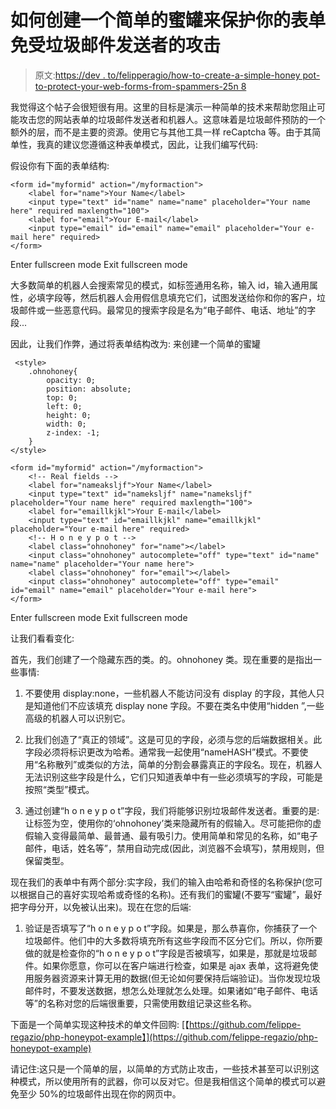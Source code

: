 # 如何创建一个简单的蜜罐来保护你的表单免受垃圾邮件发送者的攻击

> 原文:[https://dev . to/felipperagio/how-to-create-a-simple-honey pot-to-protect-your-web-forms-from-spammers-25n 8](https://dev.to/felipperegazio/how-to-create-a-simple-honeypot-to-protect-your-web-forms-from-spammers--25n8)

我觉得这个帖子会很短很有用。这里的目标是演示一种简单的技术来帮助您阻止可能攻击您的网站表单的垃圾邮件发送者和机器人。这意味着是垃圾邮件预防的一个额外的层，而不是主要的资源。使用它与其他工具一样 reCaptcha 等。由于其简单性，我真的建议您遵循这种表单模式，因此，让我们编写代码:

假设你有下面的表单结构:

```
<form id="myformid" action="/myformaction">
    <label for="name">Your Name</label>
    <input type="text" id="name" name="name" placeholder="Your name here" required maxlength="100">
    <label for="email">Your E-mail</label>
    <input type="email" id="email" name="email" placeholder="Your e-mail here" required>
</form> 
```

Enter fullscreen mode Exit fullscreen mode

大多数简单的机器人会搜索常见的模式，如标签通用名称，输入 id，输入通用属性，必填字段等，然后机器人会用假信息填充它们，试图发送给你和你的客户，垃圾邮件或一些恶意代码。最常见的搜索字段是名为“电子邮件、电话、地址”的字段...

因此，让我们作弊，通过将表单结构改为:
来创建一个简单的蜜罐

```
 <style>
    .ohnohoney{
        opacity: 0;
        position: absolute;
        top: 0;
        left: 0;
        height: 0;
        width: 0;
        z-index: -1;
    }
</style>

<form id="myformid" action="/myformaction">
    <!-- Real fields -->
    <label for="nameaksljf">Your Name</label>
    <input type="text" id="nameksljf" name="nameksljf" placeholder="Your name here" required maxlength="100">
    <label for="emaillkjkl">Your E-mail</label>
    <input type="text" id="emaillkjkl" name="emaillkjkl" placeholder="Your e-mail here" required>
    <!-- H o n e y p o t -->
    <label class="ohnohoney" for="name"></label>
    <input class="ohnohoney" autocomplete="off" type="text" id="name" name="name" placeholder="Your name here">
    <label class="ohnohoney" for="email"></label>
    <input class="ohnohoney" autocomplete="off" type="email" id="email" name="email" placeholder="Your e-mail here">
</form> 
```

Enter fullscreen mode Exit fullscreen mode

让我们看看变化:

首先，我们创建了一个隐藏东西的类。的。ohnohoney 类。现在重要的是指出一些事情:

1.  不要使用 display:none，一些机器人不能访问没有 display 的字段，其他人只是知道他们不应该填充 display none 字段。不要在类名中使用“hidden ”,一些高级的机器人可以识别它。

2.  比我们创造了“真正的领域”。这是可见的字段，必须与您的后端数据相关。此字段必须将标识更改为哈希。通常我一起使用“nameHASH”模式。不要使用“名称散列”或类似的方法，简单的分割会暴露真正的字段名。现在，机器人无法识别这些字段是什么，它们只知道表单中有一些必须填写的字段，可能是按照“类型”模式。

3.  通过创建“h o n e y p o t”字段，我们将能够识别垃圾邮件发送者。重要的是:让标签为空，使用你的‘ohnohoney’类来隐藏所有的假输入。尽可能把你的虚假输入变得最简单、最普通、最有吸引力。使用简单和常见的名称，如“电子邮件，电话，姓名等”，禁用自动完成(因此，浏览器不会填写)，禁用规则，但保留类型。

现在我们的表单中有两个部分:实字段，我们的输入由哈希和奇怪的名称保护(您可以根据自己的喜好实现哈希或奇怪的名称)。还有我们的蜜罐(不要写“蜜罐”，最好把字母分开，以免被认出来)。现在在您的后端:

1.  验证是否填写了“h o n e y p o t”字段。如果是，那么恭喜你，你捕获了一个垃圾邮件。他们中的大多数将填充所有这些字段而不区分它们。所以，你所要做的就是检查你的“h o n e y p o t”字段是否被填写，如果是，那就是垃圾邮件。如果你愿意，你可以在客户端进行检查，如果是 ajax 表单，这将避免使用服务器资源来计算无用的数据(但无论如何要保持后端验证)。当你发现垃圾邮件时，不要发送数据，想怎么处理就怎么处理。如果诸如“电子邮件、电话等”的名称对您的后端很重要，只需使用数组记录这些名称。

下面是一个简单实现这种技术的单文件回购:
[【https://github.com/felippe-regazio/php-honeypot-example】](https://github.com/felippe-regazio/php-honeypot-example)

请记住:这只是一个简单的层，以简单的方式防止攻击，一些技术甚至可以识别这种模式，所以使用所有的武器，你可以反对它。但是我相信这个简单的模式可以避免至少 50%的垃圾邮件出现在你的网页中。